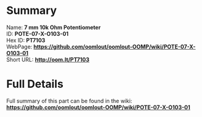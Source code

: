 
Summary
=================
  
Name: __7 mm 10k Ohm Potentiometer__    
ID: __POTE-07-X-O103-01__   
Hex ID: __PT7103__   
WebPage: __https://github.com/oomlout/oomlout-OOMP/wiki/POTE-07-X-O103-01__   
Short URL: __http://oom.lt/PT7103__   

Full Details
==========================
Full summary of this part can be found in the wiki:   
__https://github.com/oomlout/oomlout-OOMP/wiki/POTE-07-X-O103-01__    

